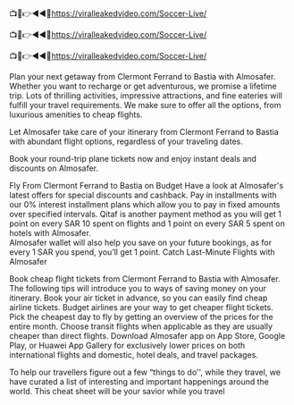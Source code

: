 📺📱👉◄◄🔴https://viralleakedvideo.com/Soccer-Live/

📺📱👉◄◄🔴https://viralleakedvideo.com/Soccer-Live/

📺📱👉◄◄🔴https://viralleakedvideo.com/Soccer-Live/

Plan your next getaway from Clermont Ferrand to Bastia with Almosafer. Whether you want to recharge or get adventurous, we promise a lifetime trip. Lots of thrilling activities, impressive attractions, and fine eateries will fulfill your travel requirements. We make sure to offer all the options, from luxurious amenities to cheap flights. 

Let Almosafer take care of your itinerary from Clermont Ferrand to Bastia with abundant flight options, regardless of your traveling dates. 

Book your round-trip plane tickets now and enjoy instant deals and discounts on Almosafer. 

Fly From Clermont Ferrand to Bastia on Budget 
Have a look at Almosafer's latest offers for special discounts and cashback.
Pay in installments with our 0% interest installment plans which allow you to pay in fixed amounts over specified intervals.
Qitaf is another payment method as you will get 1 point on every SAR 10 spent on flights and 1 point on every SAR 5 spent on hotels with Almosafer.  
Almosafer wallet will also help you save on your future bookings, as for every 1 SAR you spend, you’ll get 1 point. 
Catch Last-Minute Flights with Almosafer

Book cheap flight tickets from Clermont Ferrand to Bastia with Almosafer. The following tips will introduce you to ways of saving money on your itinerary. 
Book your air ticket in advance, so you can easily find cheap airline tickets.
Budget airlines are your way to get cheaper flight tickets.
Pick the cheapest day to fly by getting an overview of the prices for the entire month.
Choose transit flights when applicable as they are usually cheaper than direct flights.
Download Almosafer app on App Store, Google Play, or Huawei App Gallery for exclusively lower prices on both international flights and domestic, hotel deals, and travel packages.

To help our travellers  figure out a few “things to do'', while they travel, we have curated a list of interesting and important happenings around the world. This cheat sheet will be your savior while you travel
